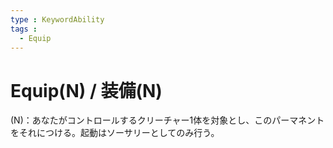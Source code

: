 ```yaml
---
type : KeywordAbility
tags : 
  - Equip
---
```

# Equip(N) / 装備(N)

(N)：あなたがコントロールするクリーチャー1体を対象とし、このパーマネントをそれにつける。起動はソーサリーとしてのみ行う。
